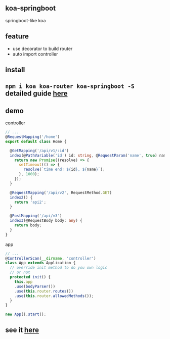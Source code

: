 ## koa-springboot
springboot-like koa

## feature
- use decorator to build router
- auto import controller

## install
`npm i koa koa-router koa-springboot -S`  
detailed guide [here](https://github.com/AsherWang/koa-springboot/tree/master/guide.md)
---
## demo
controller  
``` typescript
// ...
@RequestMapping('/home')
export default class Home {

  @GetMapping('/api/v1/:id')
  index(@PathVariable('id') id: string, @RequestParam('name', true) name: string) {
    return new Promise((resolve) => {
      setTimeout(() => {
        resolve(`time end! ${id}, ${name}`);
      }, 1000);
    });
  }

  @RequestMapping('/api/v2', RequestMethod.GET)
  index2() {
    return 'api2';
  }

  @PostMapping('/api/v3')
  index3(@RequestBody body: any) {
    return body;
  }
}

```

app
``` typescript
// ...
@ControllerScan(__dirname, 'controller')
class App extends Application {
  // override init method to do you own logic
  // or not
  protected init() {
    this.app
    .use(bodyParser())
    .use(this.router.routes())
    .use(this.router.allowedMethods());
  }
}

new App().start();
```
see it [here](https://github.com/AsherWang/koa-springboot/tree/master/demo)
---

